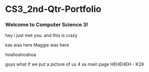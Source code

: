# CS3_2nd-Qtr-Portfolio

### Welcome to Computer Science 3!
hey i just met you. and this is crazy

kas was here
Maggie was here

hoahoahoahoa

guys what if we put a picture of us 4 sa main page HEHEHEH - K28
